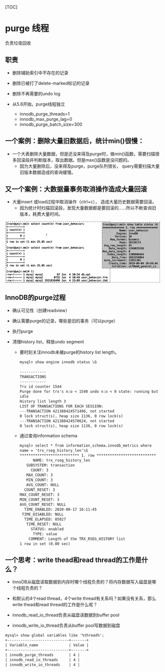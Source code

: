[TOC]

# purge 线程

负责垃圾回收

## 职责

- 删除辅助索引中不存在的记录

- 删除已被打了delete-marked标记的记录

- 删除不再需要的undo log



- 从5.6开始，purge线程独立
  - innodb_purge_threads=1
  - innodb_max_purge_lag=0
  - innodb_purge_batch_size=300



## 一个案例：删除大量旧数据后，统计min()很慢：

- 一个大表删除大量数据，但是还没来得及purge时，做min()函数，需要扫描很多回滚段并判断版本，取出数据。但是max()函数是没问题的。
  - 因为大量删除后，没来得及purge，purge队列很长， query需要扫描大量旧版本数据造成的查询缓慢。

## 又一个案例：大数据量事务取消操作造成大量回滚

- 大量insert 或load过程中取消操作（ctrl+c）， 造成大量历史数据需要回滚。
  - 因为统计时扫描回滚段，发现大量数据都是要回滚的……所以不断查询旧版本，耗费大量时间。

![ ](.pics/image-20200901163434017.png)



## InnoDB的purge过程

- 确认可见性（创建readview）

- 确认需要purge的记录，哪些是旧的事务（可以purge）
- 执行purge
- 清理history list，释放undo segment
  - 要时刻关注innodb未被purge的history list length。

    ```
    mysql> show engine innodb status \G
    
    ------------
    TRANSACTIONS
    ------------
    Trx id counter 1544
    Purge done for trx's n:o < 1540 undo n:o < 0 state: running but idle
    History list length 3
    LIST OF TRANSACTIONS FOR EACH SESSION:
    ---TRANSACTION 421388424571496, not started
    0 lock struct(s), heap size 1136, 0 row lock(s)
    ---TRANSACTION 421388424570624, not started
    0 lock struct(s), heap size 1136, 0 row lock(s)
    ```

  - 通过查询information schema

    ```
    mysql> select * from information_schema.innodb_metrics where name = 'trx_rseg_history_len'\G
    *************************** 1. row ***************************
          NAME: trx_rseg_history_len
       SUBSYSTEM: transaction
         COUNT: 3
       MAX_COUNT: 3
       MIN_COUNT: 3
       AVG_COUNT: NULL
      COUNT_RESET: 3
    MAX_COUNT_RESET: 3
    MIN_COUNT_RESET: 3
    AVG_COUNT_RESET: NULL
      TIME_ENABLED: 2020-08-17 16:11:45
     TIME_DISABLED: NULL
      TIME_ELAPSED: 85027
       TIME_RESET: NULL
         STATUS: enabled
          TYPE: value
        COMMENT: Length of the TRX_RSEG_HISTORY list
    1 row in set (0.00 sec)
    ```

    


## 一个思考：write thead和read thread的工作是什么？

- InnoDB从磁盘读取数据到内存时哪个线程负责的？将内存数据写入磁盘是哪个线程负责的？

- 和默认的4个read thread，4个write thread有关系吗？如果没有关系，那么write thead和read thread的工作是什么呢？

 

- innodb_read_io_thread负责从磁盘读数据到buffer pool
- innodb_write_io_thread负责从buffer pool写数据到磁盘

```
mysql> show global variables like '%thread%';
+----------------------------+-------+
| Variable_name              | Value |
+----------------------------+-------+
| innodb_purge_threads       | 4 |
| innodb_read_io_threads     | 4 |
| innodb_write_io_threads    | 4 |
```